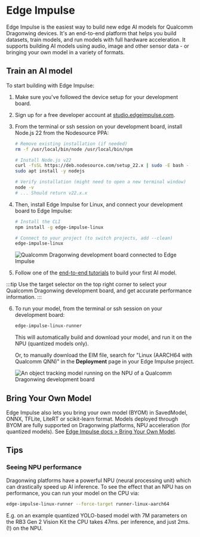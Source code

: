 # Edge Impulse

Edge Impulse is the easiest way to build new edge AI models for Qualcomm Dragonwing devices. It's an end-to-end platform that helps you build datasets, train models, and run models with full hardware acceleration. It supports building AI models using audio, image and other sensor data - or bringing your own model in a variety of formats.

<a id="trainAI"></a>
## Train an AI model   
To start building with Edge Impulse:  
1. Make sure you've followed the device setup for your development board.   
2. Sign up for a free developer account at [studio.edgeimpulse.com](https://studio.edgeimpulse.com). 
3. From the terminal or ssh session on your development board, install Node.js 22 from the Nodesource PPA:  
   ```bash
   # Remove existing installation (if needed)
   rm -f /usr/local/bin/node /usr/local/bin/npm

   # Install Node.js v22
   curl -fsSL https://deb.nodesource.com/setup_22.x | sudo -E bash -
   sudo apt install -y nodejs

   # Verify installation (might need to open a new terminal window)
   node -v
   # ... Should return v22.x.x
   ```
4. Then, install Edge Impulse for Linux, and connect your development board to Edge Impulse:

   ```bash
   # Install the CLI
   npm install -g edge-impulse-linux

   # Connect to your project (to switch projects, add --clean)
   edge-impulse-linux
   ```
   ![](https://3580193864-files.gitbook.io/~/files/v0/b/gitbook-x-prod.appspot.com/o/spaces%2FxM5xrbdbelLSl7uN8oac%2Fuploads%2Fgit-blob-193d9c7cdfa12f3002b7c42a895d523cc7cf0353%2Fedgeimpulse1.png?alt=media "Qualcomm Dragonwing development board connected to Edge Impulse")

5. Follow one of the [end-to-end tutorials](https://docs.edgeimpulse.com/tutorials) to build your first AI model.

:::tip
Use the target selector on the top right corner to select your Qualcomm Dragonwing development board, and get accurate performance information.
:::

6. To run your model, from the terminal or ssh session on your development board:

   ```bash
   edge-impulse-linux-runner
   ```

   This will automatically build and download your model, and run it on the NPU (quantized models only).

   Or, to manually download the EIM file, search for "Linux (AARCH64 with Qualcomm QNN)" in the **Deployment** page in your Edge Impulse project.

   ![](https://3580193864-files.gitbook.io/~/files/v0/b/gitbook-x-prod.appspot.com/o/spaces%2FxM5xrbdbelLSl7uN8oac%2Fuploads%2Fgit-blob-abc96bc0dca5f72946cf427ee415ef6271471fcc%2Fedgeimpulse2.png?alt=media  "An object tracking model running on the NPU of a Qualcomm Dragonwing development board")

## Bring Your Own Model

Edge Impulse also lets you bring your own model (BYOM) in SavedModel, ONNX, TFLite, LiteRT or scikit-learn format. Models deployed through BYOM are fully supported on Dragonwing platforms, NPU acceleration (for quantized models). See [Edge Impulse docs > Bring Your Own Model](https://docs.edgeimpulse.com/studio/projects/dashboard/byom).

## Tips

### Seeing NPU performance

Dragonwing platforms have a powerful NPU (neural processing unit) which can drastically speed up AI inference. To see the effect that an NPU has on performance, you can run your model on the CPU via:

```bash
edge-impulse-linux-runner --force-target runner-linux-aarch64
```

E.g. on an example quantized YOLO-based model with 7M parameters on the RB3 Gen 2 Vision Kit the CPU takes 47ms. per inference, and just 2ms. (!) on the NPU.

